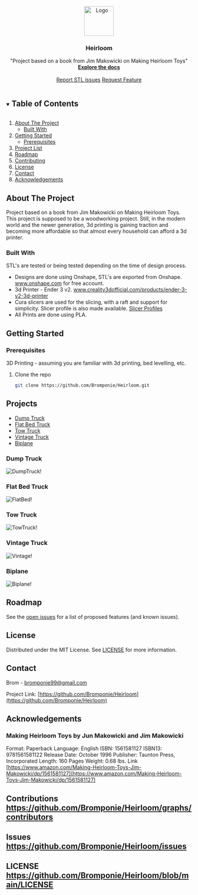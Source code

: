 <!-- PROJECT Heirloom -->
<br />
<p align="center">
  <a href="https://github.com/Bromponie/Heirloom">
    <img src="Projects/Biplane/ISO-View.jpg" alt="Logo" width="80" height="80">
  </a>

  <h3 align="center">Heirloom</h3>

  <p align="center">
    "Project based on a book from Jim Makowicki on Making Heirloom Toys"
    <br />
    <a href="https://github.com/Bromponie/Heirloom"><strong>Explore the docs </strong></a>
    <br />
    <br />
    <a href="https://github.com/Bromponie/Heirloom/issues">Report STL issues</a>
    <a href="https://github.com/Bromponie/Heirloom/issues">Request Feature</a>
  </p>
</p>

<!-- TABLE OF CONTENTS -->
<details open="open">
  <summary><h2 style="display: inline-block">Table of Contents</h2></summary>
  <ol>
    <li>
      <a href="#about-the-project">About The Project</a>
      <ul>
        <li><a href="#built-with">Built With</a></li>
      </ul>
    </li>
    <li>
      <a href="#getting-started">Getting Started</a>
      <ul>
        <li><a href="#prerequisites">Prerequisites</a></li>
      </ul>
    </li>
    <li><a href="#projects">Project List</a></li>    
    <li><a href="#roadmap">Roadmap</a></li>
    <li><a href="#contributing">Contributing</a></li>
    <li><a href="#license">License</a></li>
    <li><a href="#contact">Contact</a></li>
    <li><a href="#acknowledgements">Acknowledgements</a></li>
  </ol>
</details>

<!-- ABOUT THE PROJECT -->
## About The Project
Project based on a book from Jim Makowicki on Making Heirloom Toys.  This project is supposed to be a woodworking project. Still, in the modern world and the newer generation, 3d printing is gaining traction and becoming more affordable so that almost every household can afford a 3d printer. 


### Built With
STL's are tested or being tested depending on the time of design process.  

* Designs are done using Onshape, STL's are exported from Onshape. www.onshape.com for free account.
* 3d Printer - Ender 3 v2. www.creality3dofficial.com/products/ender-3-v2-3d-printer 
* Cura slicers are used for the slicing, with a raft and support for simplicity. Slicer profile is also made available. [Slicer Profiles](Slicer%20Profiles)
* All Prints are done using PLA.

<!-- GETTING STARTED -->
## Getting Started

### Prerequisites
3D Printing - assuming you are familiar with 3d printing, bed levelling, etc. 


1. Clone the repo

   ```sh
   git clone https://github.com/Bromponie/Heirloom.git
   ```

## Projects
* [Dump Truck](Projects/Dump%20Truck)
* [Flat Bed Truck](Projects/Flat%Bed%20Truck)
* [Tow Truck](Projects/Tow%20Truck)
* [Vintage Truck](Projects/Vintage%20Truck)
* [Biplane](Projects/Biplane)

### Dump Truck
![DumpTruck!](Projects/Dump%20Truck/DumpTruck-ISO-View.jpg "DumpTruck")
### Flat Bed Truck
![FlatBed!](Projects/Flat%20Bed%20Truck/Flat%20Bed%20Truck%20-%20ISO%20-%20View.jpg "FlatBed")
### Tow Truck
![TowTruck!](Projects/Tow%20Truck/Tow%20Truck%20-%20ISO%20View.jpg "TowTruck")
### Vintage Truck
![Vintage!](Projects/Vintage%20Truck/Vintage%20Truck%20-%20ISO%20-%20View.jpg "Vintage")
### Biplane
![Biplane!](Projects/Biplane/ISO-View.jpg "Biplane")

<!-- ROADMAP -->
## Roadmap


See the [open issues](https://github.com/Bromponie/Heirloom/issues) for a list of proposed features (and known issues).

 
<!-- LICENSE -->
## License

Distributed under the MIT License. See [LICENSE](##LICENSE) for more information.

<!-- CONTACT -->
## Contact

Brom - bromponie99@gmail.com

Project Link: [https://github.com/Bromponie/Heirloom](https://github.com/Bromponie/Heirloom)

<!-- ACKNOWLEDGEMENTS -->
## Acknowledgements

### Making Heirloom Toys by Jun Makowicki and Jim Makowicki
Format:	Paperback
Language: English
ISBN: 1561581127
ISBN13: 9781561581122
Release Date: October 1996
Publisher: Taunton Press, Incorporated
Length:	160 Pages
Weight:	0.68 lbs.
Link [https://www.amazon.com/Making-Heirloom-Toys-Jim-Makowicki/dp/1561581127](https://www.amazon.com/Making-Heirloom-Toys-Jim-Makowicki/dp/1561581127)


## Contributions <https://github.com/Bromponie/Heirloom/graphs/contributors>

 
## Issues <https://github.com/Bromponie/Heirloom/issues>

 
## LICENSE <https://github.com/Bromponie/Heirloom/blob/main/LICENSE>




